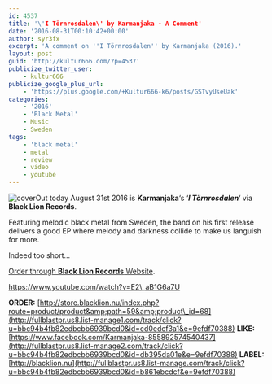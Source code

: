 ```yaml
---
id: 4537
title: '\'I Törnrosdalen\' by Karmanjaka - A Comment'
date: '2016-08-31T00:10:42+00:00'
author: syr3fx
excerpt: 'A comment on ''I Törnrosdalen'' by Karmanjaka (2016).'
layout: post
guid: 'http://kultur666.com/?p=4537'
publicize_twitter_user:
    - kultur666
publicize_google_plus_url:
    - 'https://plus.google.com/+Kultur666-k6/posts/GSTvyUseUak'
categories:
    - '2016'
    - 'Black Metal'
    - Music
    - Sweden
tags:
    - 'black metal'
    - metal
    - review
    - video
    - youtube
---
```


![cover](http://localhost:8080/wp-content/uploads/2016/08/cover8.jpg)Out today August 31st 2016 is **Karmanjaka**‘s ‘***I Törnrosdalen***‘ via **Black Lion Records**.

Featuring melodic black metal from Sweden, the band on his first release delivers a good EP where melody and darkness collide to make us languish for more.

Indeed too short…

[Order through **Black Lion Records** Website](http://fullblastpr.us8.list-manage1.com/track/click?u=bbc94b4fb82edbcbb6939bcd0&id=cd0edcf3a1&e=9efdf70388).

https://www.youtube.com/watch?v=E2\_aB1G6a7U

**ORDER:** [http://store.blacklion.nu/index.php?route=product/product&amp;path=59&amp;product\_id=68](http://fullblastpr.us8.list-manage1.com/track/click?u=bbc94b4fb82edbcbb6939bcd0&id=cd0edcf3a1&e=9efdf70388)
**LIKE:** [https://www.facebook.com/Karmanjaka-855892574540437](http://fullblastpr.us8.list-manage2.com/track/click?u=bbc94b4fb82edbcbb6939bcd0&id=db395da01e&e=9efdf70388)
**LABEL:** [http://blacklion.nu](http://fullblastpr.us8.list-manage.com/track/click?u=bbc94b4fb82edbcbb6939bcd0&id=b861ebcdcf&e=9efdf70388)